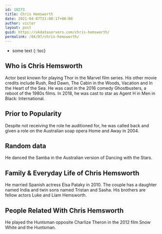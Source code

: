 ```yaml
---
id: 18273
title: Chris Hemsworth
date: 2021-04-07T21:00:17+00:00
author: victor
layout: post
guid: https://ukdataservers.com/chris-hemsworth/
permalink: /04/07/chris-hemsworth/
---
```


* some text
{: toc}


## Who is Chris Hemsworth



Actor best known for playing Thor in the Marvel film series. His other movie credits include Rush, Red Dawn, The Cabin in the Woods, Vacation and In the Heart of the Sea. He was cast in the 2016 comedy Ghostbusters, a reboot of the 1980s films. In 2018, he was cast to star as Agent H in Men in Black: International.

                
                
                
## Prior to Popularity



Despite not receiving the role he auditioned for, he was called back and given a role on the Australian soap opera Home and Away in 2004.

                
                
                
## Random data



He danced the Samba in the Australian version of Dancing with the Stars.

                
                
                
## Family & Everyday Life of Chris Hemsworth



He married Spanish actress Elsa Pataky in 2010. The couple has a daughter named India and twin sons named Tristan and Sasha. His brothers are fellow actors Luke and Liam Hemsworth. 

                
                
                
## People Related With Chris Hemsworth



He played the Huntsman opposite Charlize Theron in the 2012 film Snow White and the Huntsman.  

                
              
            
          
          
          